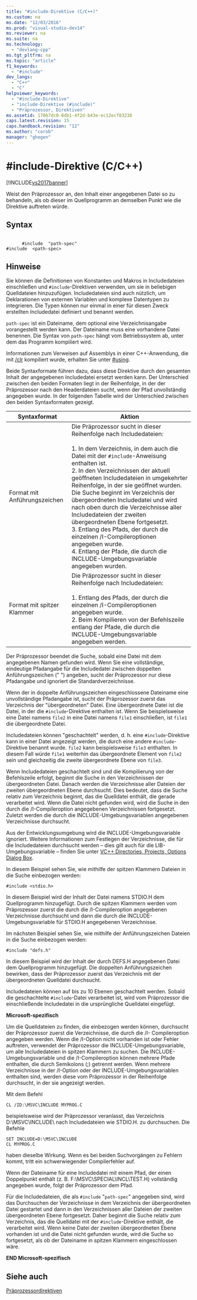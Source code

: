 ```yaml
---
title: "#include-Direktive (C/C++)"
ms.custom: na
ms.date: "12/03/2016"
ms.prod: "visual-studio-dev14"
ms.reviewer: na
ms.suite: na
ms.technology: 
  - "devlang-cpp"
ms.tgt_pltfrm: na
ms.topic: "article"
f1_keywords: 
  - "#include"
dev_langs: 
  - "C++"
  - "C"
helpviewer_keywords: 
  - "#include-Direktive"
  - "include-Direktive (#include)"
  - "Präprozessor, Direktiven"
ms.assetid: 17067dc0-8db1-4f2d-b43e-ec12ecf83238
caps.latest.revision: 15
caps.handback.revision: "12"
ms.author: "corob"
manager: "ghogen"
---
```

# #include-Direktive (C/C++)
[!INCLUDE[vs2017banner](../assembler/inline/includes/vs2017banner.md)]

Weist den Präprozessor an, den Inhalt einer angegebenen Datei so zu behandeln, als ob dieser im Quellprogramm an demselben Punkt wie die Direktive auftreten würde.  
  
## Syntax  
  
```  
  
      #include  "path-spec"  
#include  <path-spec>  
```  
  
## Hinweise  
 Sie können die Definitionen von Konstanten und Makros in Includedateien einschließen und `#include`\-Direktiven verwenden, um sie in beliebigen Quelldateien hinzuzufügen.  Includedateien sind auch nützlich, um Deklarationen von externen Variablen und komplexe Datentypen zu integrieren.  Die Typen können nur einmal in einer für diesen Zweck erstellten Includedatei definiert und benannt werden.  
  
 `path-spec` ist ein Dateiname, dem optional eine Verzeichnisangabe vorangestellt werden kann.  Der Dateiname muss eine vorhandene Datei benennen.  Die Syntax von `path-spec` hängt vom Betriebssystem ab, unter dem das Programm kompiliert wird.  
  
 Informationen zum Verweisen auf Assemblys in einer C\+\+\-Anwendung, die mit [\/clr](../build/reference/clr-common-language-runtime-compilation.md) kompiliert wurde, erhalten Sie unter [\#using](../preprocessor/hash-using-directive-cpp.md).  
  
 Beide Syntaxformate führen dazu, dass diese Direktive durch den gesamten Inhalt der angegebenen Includedatei ersetzt werden kann.  Der Unterschied zwischen den beiden Formaten liegt in der Reihenfolge, in der der Präprozessor nach den Headerdateien sucht, wenn der Pfad unvollständig angegeben wurde.  In der folgenden Tabelle wird der Unterschied zwischen den beiden Syntaxformaten gezeigt.  
  
|Syntaxformat|Aktion|  
|------------------|------------|  
|Format mit Anführungszeichen|Die Präprozessor sucht in dieser Reihenfolge nach Includedateien:<br /><br /> 1.  In dem Verzeichnis, in dem auch die Datei mit der `#include`\-Anweisung enthalten ist.<br />2.  In den Verzeichnissen der aktuell geöffneten Includedateien in umgekehrter Reihenfolge, in der sie geöffnet wurden.  Die Suche beginnt im Verzeichnis der übergeordneten Includedatei und wird nach oben durch die Verzeichnisse aller Includedateien der zweiten übergeordneten Ebene fortgesetzt.<br />3.  Entlang des Pfads, der durch die einzelnen \/I\-Compileroptionen angegeben wurde.<br />4.  Entlang der Pfade, die durch die INCLUDE\-Umgebungsvariable angegeben wurden.|  
|Format mit spitzer Klammer|Die Präprozessor sucht in dieser Reihenfolge nach Includedateien:<br /><br /> 1.  Entlang des Pfads, der durch die einzelnen \/I\-Compileroptionen angegeben wurde.<br />2.  Beim Kompilieren von der Befehlszeile entlang der Pfade, die durch die INCLUDE\-Umgebungsvariable angegeben werden.|  
  
 Der Präprozessor beendet die Suche, sobald eine Datei mit dem angegebenen Namen gefunden wird.  Wenn Sie eine vollständige, eindeutige Pfadangabe für die Includedatei zwischen doppelten Anführungszeichen \(" "\) angeben, sucht der Präprozessor nur diese Pfadangabe und ignoriert die Standardverzeichnisse.  
  
 Wenn der in doppelte Anführungszeichen eingeschlossene Dateiname eine unvollständige Pfadangabe ist, sucht der Präprozessor zuerst das Verzeichnis der "übergeordneten" Datei.  Eine übergeordnete Datei ist die Datei, in der die `#include`\-Direktive enthalten ist.  Wenn Sie beispielsweise eine Datei namens `file2` in eine Datei namens `file1` einschließen, ist `file1` die übergeordnete Datei.  
  
 Includedateien können "geschachtelt" werden, d. h. eine `#include`\-Direktive kann in einer Datei angezeigt werden, die durch eine andere `#include`\-Direktive benannt wurde.  `file2` kann beispielsweise `file3` enthalten.  In diesem Fall würde `file1` weiterhin das übergeordnete Element von `file2` sein und gleichzeitig die zweite übergeordnete Ebene von `file3`.  
  
 Wenn Includedateien geschachtelt sind und die Kompilierung von der Befehlszeile erfolgt, beginnt die Suche in den Verzeichnissen der übergeordneten Datei. Danach werden die Verzeichnisse aller Dateien der zweiten übergeordneten Ebene durchsucht.  Dies bedeutet, dass die Suche relativ zum Verzeichnis beginnt, das die Quelldatei enthält, die gerade verarbeitet wird.  Wenn die Datei nicht gefunden wird, wird die Suche in den durch die \/I\-Compileroption angegebenen Verzeichnissen fortgesetzt.  Zuletzt werden die durch die INCLUDE\-Umgebungsvariablen angegebenen Verzeichnisse durchsucht.  
  
 Aus der Entwicklungsumgebung wird die INCLUDE\-Umgebungsvariable ignoriert.  Weitere Informationen zum Festlegen der Verzeichnisse, die für die Includedateien durchsucht werden – dies gilt auch für die LIB\-Umgebungsvariable – finden Sie unter [VC\+\+ Directories, Projects, Options Dialog Box](assetId:///e027448b-c811-4c3d-8531-4325ad3f6e02).  
  
 In diesem Beispiel sehen Sie, wie mithilfe der spitzen Klammern Dateien in die Suche einbezogen werden:  
  
```  
#include <stdio.h>  
```  
  
 In diesem Beispiel wird der Inhalt der Datei namens STDIO.H dem Quellprogramm hinzugefügt.  Durch die spitzen Klammern werden vom Präprozessor zuerst die durch die \/I\-Compileroption angegebenen Verzeichnisse durchsucht und dann die durch die INCLUDE\-Umgebungsvariable für STDIO.H angegebenen Verzeichnisse.  
  
 Im nächsten Beispiel sehen Sie, wie mithilfe der Anführungszeichen Dateien in die Suche einbezogen werden:  
  
```  
#include "defs.h"  
```  
  
 In diesem Beispiel wird der Inhalt der durch DEFS.H angegebenen Datei dem Quellprogramm hinzugefügt.  Die doppelten Anführungszeichen bewirken, dass der Präprozessor zuerst das Verzeichnis mit der übergeordneten Quelldatei durchsucht.  
  
 Includedateien können auf bis zu 10 Ebenen geschachtelt werden.  Sobald die geschachtelte `#include`\-Datei verarbeitet ist, wird vom Präprozessor die einschließende Includedatei in die ursprüngliche Quelldatei eingefügt.  
  
 **Microsoft\-spezifisch**  
  
 Um die Quelldateien zu finden, die einbezogen werden können, durchsucht der Präprozessor zuerst die Verzeichnisse, die durch die \/I\- Compileroption angegeben werden.  Wenn die \/I\-Option nicht vorhanden ist oder Fehler auftreten, verwendet der Präprozessor die INCLUDE\-Umgebungsvariable, um alle Includedateien in spitzen Klammern zu suchen.  Die INCLUDE\-Umgebungsvariable und die \/I\-Compileroption können mehrere Pfade enthalten, die durch Semikolons \(;\) getrennt werden.  Wenn mehrere Verzeichnisse in der \/I\-Option oder der INCLUDE\-Umgebungsvariablen enthalten sind, werden diese vom Präprozessor in der Reihenfolge durchsucht, in der sie angezeigt werden.  
  
 Mit dem Befehl  
  
```  
CL /ID:\MSVC\INCLUDE MYPROG.C  
```  
  
 beispielsweise wird der Präprozessor veranlasst, das Verzeichnis D:\\MSVC\\INCLUDE\\ nach Includedateien wie STDIO.H. zu durchsuchen.  Die Befehle  
  
```  
SET INCLUDE=D:\MSVC\INCLUDE  
CL MYPROG.C  
```  
  
 haben dieselbe Wirkung.  Wenn es bei beiden Suchvorgängen zu Fehlern kommt, tritt ein schwerwiegender Compilerfehler auf.  
  
 Wenn der Dateiname für eine Includedatei mit einem Pfad, der einen Doppelpunkt enthält \(z. B. F:\\MSVC\\SPECIAL\\INCL\\TEST.H\) vollständig angegeben wurde, folgt der Präprozessor dem Pfad.  
  
 Für die Includedateien, die als `#include` "`path-spec`" angegeben sind, wird das Durchsuchen der Verzeichnisse in dem Verzeichnis der übergeordneten Datei gestartet und dann in den Verzeichnissen aller Dateien der zweiten übergeordneten Ebene fortgesetzt.  Daher beginnt die Suche relativ zum Verzeichnis, das die Quelldatei mit der `#include`\-Direktive enthält, die verarbeitet wird.  Wenn keine Datei der zweiten übergeordneten Ebene vorhanden ist und die Datei nicht gefunden wurde, wird die Suche so fortgesetzt, als ob der Dateiname in spitzen Klammern eingeschlossen wäre.  
  
 **END Microsoft\-spezifisch**  
  
## Siehe auch  
 [Präprozessordirektiven](../preprocessor/preprocessor-directives.md)